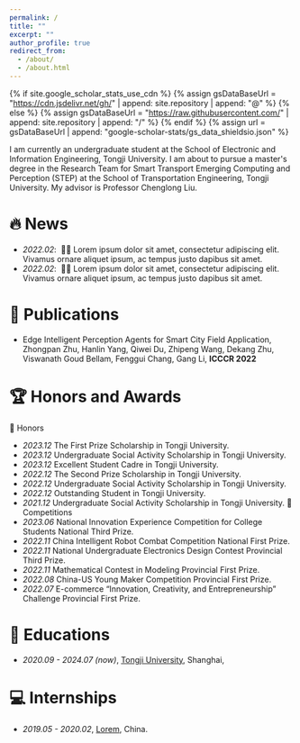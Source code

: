 ```yaml
---
permalink: /
title: ""
excerpt: ""
author_profile: true
redirect_from: 
  - /about/
  - /about.html
---
```


{% if site.google_scholar_stats_use_cdn %}
{% assign gsDataBaseUrl = "https://cdn.jsdelivr.net/gh/" | append: site.repository | append: "@" %}
{% else %}
{% assign gsDataBaseUrl = "https://raw.githubusercontent.com/" | append: site.repository | append: "/" %}
{% endif %}
{% assign url = gsDataBaseUrl | append: "google-scholar-stats/gs_data_shieldsio.json" %}

<span class='anchor' id='about-me'></span>

I am currently an undergraduate student at the School of Electronic and Information Engineering, Tongji University. I am about to pursue a master's degree in the Research Team for Smart Transport Emerging Computing and Perception (STEP) at the School of Transportation Engineering, Tongji University. My advisor is Professor Chenglong Liu.

# 🔥 News
- *2022.02*: &nbsp;🎉🎉 Lorem ipsum dolor sit amet, consectetur adipiscing elit. Vivamus ornare aliquet ipsum, ac tempus justo dapibus sit amet. 
- *2022.02*: &nbsp;🎉🎉 Lorem ipsum dolor sit amet, consectetur adipiscing elit. Vivamus ornare aliquet ipsum, ac tempus justo dapibus sit amet. 

# 📝 Publications 

- Edge Intelligent Perception Agents for Smart City Field Application, Zhongpan Zhu, Hanlin Yang, Qiwei Du, Zhipeng Wang, Dekang Zhu, Viswanath Goud Bellam, Fenggui Chang, Gang Li, **ICCCR 2022**

# 🏆 Honors and Awards
🏅 Honors
- *2023.12* The First Prize Scholarship in Tongji University.
- *2023.12* Undergraduate Social Activity Scholarship in Tongji University.
- *2023.12* Excellent Student Cadre in Tongji University.
- *2022.12* The Second Prize Scholarship in Tongji University.
- *2022.12* Undergraduate Social Activity Scholarship in Tongji University.
- *2022.12* Outstanding Student in Tongji University.
- *2021.12* Undergraduate Social Activity Scholarship in Tongji University.
🎏 Competitions
- *2023.06* National Innovation Experience Competition for College Students National Third Prize.
- *2022.11* China Intelligent Robot Combat Competition National First Prize.
- *2022.11* National Undergraduate Electronics Design Contest Provincial Third Prize.
- *2022.11* Mathematical Contest in Modeling Provincial First Prize.
- *2022.08* China-US Young Maker Competition Provincial First Prize. 
- *2022.07* E-commerce “Innovation, Creativity, and Entrepreneurship” Challenge Provincial First Prize. 

# 📖 Educations
- *2020.09 - 2024.07 (now)*, [Tongji University](https://www.tongji.edu.cn/), Shanghai,

# 💻 Internships
- *2019.05 - 2020.02*, [Lorem](https://github.com/), China.
